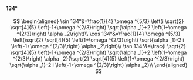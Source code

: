 #### 134°

$$
\begin{aligned}
\sin 134°&=\frac{1}{4} \omega ^{5/3} \left(i \sqrt{2} \sqrt[4]{5} \left(-1+\omega ^{2/3}\right) \sqrt{\alpha _1}+2 \left(1+\omega ^{2/3}\right) \alpha _2\right)\\
\cos 134°&=\frac{1}{4} \omega ^{5/3} \left(\sqrt{2} \sqrt[4]{5} \left(1+\omega ^{2/3}\right) \sqrt{\alpha _1}-2 i \left(-1+\omega ^{2/3}\right) \alpha _2\right)\\
\tan 134°&=\frac{i \sqrt{2} \sqrt[4]{5} \left(-1+\omega ^{2/3}\right) \sqrt{\alpha _1}+2 \left(1+\omega ^{2/3}\right) \alpha _2}{\sqrt{2} \sqrt[4]{5} \left(1+\omega
^{2/3}\right) \sqrt{\alpha _1}-2 i \left(-1+\omega ^{2/3}\right) \alpha _2}\\
\end{aligned}
$$

